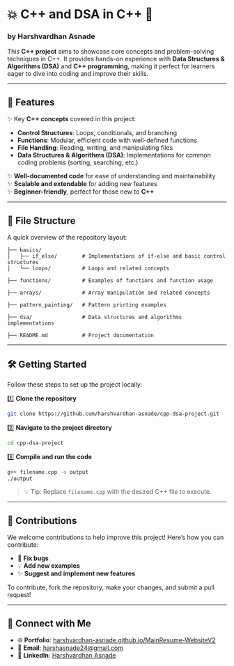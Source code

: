 # 💥 **C++ and DSA in C++** 🚀

###  by **Harshvardhan Asnade**  

This **C++ project** aims to showcase core concepts and problem-solving techniques in C++. It provides hands-on experience with **Data Structures & Algorithms (DSA)** and **C++ programming**, making it perfect for learners eager to dive into coding and improve their skills.

---

## 🚀 **Features**

✨ Key **C++ concepts** covered in this project:  
- **Control Structures**: Loops, conditionals, and branching  
- **Functions**: Modular, efficient code with well-defined functions  
- **File Handling**: Reading, writing, and manipulating files  
- **Data Structures & Algorithms (DSA)**: Implementations for common coding problems (sorting, searching, etc.)

✨ **Well-documented code** for ease of understanding and maintainability  
✨ **Scalable and extendable** for adding new features  
✨ **Beginner-friendly**, perfect for those new to **C++**

---

## 📂 **File Structure**

A quick overview of the repository layout:

```
├── basics/          
│   ├── if_else/        # Implementations of if-else and basic control structures  
│   └── loops/          # Loops and related concepts  

├── functions/          # Examples of functions and function usage  

├── arrays/             # Array manipulation and related concepts  

├── pattern_painting/   # Pattern printing examples  

├── dsa/                # Data structures and algorithms implementations  

├── README.md           # Project documentation  
```

---

## 🛠️ **Getting Started**

Follow these steps to set up the project locally:

1️⃣ **Clone the repository**  
```bash  
git clone https://github.com/harshvardhan-asnade/cpp-dsa-project.git  
```  

2️⃣ **Navigate to the project directory**  
```bash  
cd cpp-dsa-project  
```  

3️⃣ **Compile and run the code**  
```bash  
g++ filename.cpp -o output  
./output  
```  
> 💡 Tip: Replace `filename.cpp` with the desired C++ file to execute.

---

## 🌟 **Contributions**

We welcome contributions to help improve this project! Here’s how you can contribute:

- 🐛 **Fix bugs**  
- 💡 **Add new examples**  
- ✨ **Suggest and implement new features**

To contribute, fork the repository, make your changes, and submit a pull request!

---

## 🔗 **Connect with Me**

- 🌐 **Portfolio**: [harshvardhan-asnade.github.io/MainResume-WebsiteV2](https://harshvardhan-asnade.github.io/MainResume-WebsiteV2/)  
- 💌 **Email**: [harshasnade24@gmail.com](mailto:harshasnade24@gmail.com)  
- 💼 **LinkedIn**: [Harshvardhan Asnade](https://www.linkedin.com/in/harshvardhan-asnade-225000344/)
 